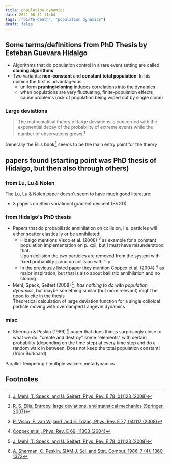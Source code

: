 ```yaml
---
title: population dynamics
date: 2021-08-31 11:04
tags: ["birth-death", "population dynamics"]
draft: false
---
```



## Some terms/definitions from PhD Thesis by Esteban Guevara Hidalgo

- Algorithms that do population control in a rare event setting are called **cloning algorithms**.
- Two variants: **non-constant** and **constant total population**: In his opinion the first is advantageous:
  - uniform **pruning**/**cloning** induces correlations into the dynamics
  - when populations are very fluctuating, finite-population effects cause problems (risk of population being wiped out by single clone)

### Large deviations
> The mathematical theory of large deviations is concerned with the exponential decay of the probability of extreme events while the number of observations grows.[^mehl_2008]

Generally the Ellis book[^ellis_2007] seems to be the main entry point for the theory



## papers found (starting point was PhD thesis of Hidalgo, but then also through others)


### from Lu, Lu & Nolen
The Lu, Lu & Nolen paper doesn't seem to have much good literature:
 - 3 papers on Stein variational gradient descent (SVGD)

### from Hidalgo's PhD thesis
- Papers that do probabilistic annihilation on collision, i.e. particles will either scatter elastically or be annihilated:
  - Hidalgo mentions Visco et al. (2008) [^visco_2008] as example for a constant population implementation on p. xxii, but I must have misunderstood that.\
    Upon collision the two particles are removed from the system with fixed probability p and do collision with 1-p
  - In the previously listed paper they mention Coppex et al. (2004) [^coppex_2004] as major inspiration, but that is also about ballistic annihilation and no cloning
- Mehl, Speck, Seifert (2008) [^mehl_2008]: *has nothing to do with population dynamics*, but maybe something similar (but more relevant) might be good to cite in the thesis\
  Theoretical calculation of large deviation function for a single colloidal particle moving with overdamped Langevin dynamics



### misc
- Sherman & Peskin (1986) [^sherman_1986] paper that does things surprisingly close to what we do: "create and destroy" some "elements" with certain probability (depending on the time step) at every time step and do a random walk in between. Does not keep the total population constant! (from Burkhard)

Parallel Tempering / multiple walkers metadynamics


## Footnotes

[^ellis_2007]: [R. S. Ellis, Entropy, large deviations, and statistical mechanics (Springer, 2007)](https://doi.org/10.1007/3-540-29060-5)
[^mehl_2008]: [J. Mehl, T. Speck, and U. Seifert, Phys. Rev. E 78, 011123 (2008)](https://doi.org/10.1103/PhysRevE.78.011123)
[^visco_2008]: [P. Visco, F. van Wijland, and E. Trizac, Phys. Rev. E 77, 041117 (2008)](https://doi.org/10.1103/PhysRevE.77.041117)
[^coppex_2004]: [Coppex et al., Phys. Rev. E 69, 11303 (2004)](https://doi.org/10.1103/PhysRevE.69.011303)
[^sherman_1986]: [A. Sherman, C. Peskin, SIAM J. Sci. and Stat. Comput. 1986, 7 (4), 1360–1372](https://doi.org/10.1137/0907090)
